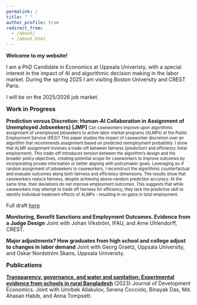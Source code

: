 ```yaml
---
permalink: /
title: " "
author_profile: true
redirect_from: 
  - /about/
  - /about.html
---
```


**Welcome to my website!** 

I am a PhD Candidate in Economics at Uppsala Univeristy, with a special interest in the impact of AI and algorithmic decision making in the labor market. During the spring 2025 I am visiting Boston University and CREST Paris.

I will be on the 2025/2026 job market.


<span style="font-size: 1.15em">**Work in Progress**</span>

**Prediction versus Discretion: 
Human-AI Collaboration in Assignment of Unemployed Jobseekers} [JMP]**
<span style="font-size: 0.8em"> Can caseworkers improve upon algorithmic assignment of unemployed jobseekers to active labor market programs (ALMPs) at the Public Employment Service (PES)? This paper studies the impact of caseworker discretion over an algorithm that recommends assignment based on predicted reemployment probability. I show that ALMP assignment involves a trade-off between fairness (prediction) and efficiency (total employment). This trade-off introduces tension between the algorithm’s design and the broader policy objectives, creating potential scope for caseworkers to improve outcomes by incorporating private information or better aligning with policymaker goals. Leveraging as-if random assignment of jobseekers to caseworkers, I reconstruct the algorithmic counterfactual and evaluate outcomes along both fairness and efficiency dimensions. The results show that caseworkers reduce fairness, despite achieving above-random prediction accuracy. At the same time, their deviations do not improve employment outcomes. This suggests that while caseworkers may attempt to trade off fairness for efficiency, they lack the predictive skill to identify individual treatment effects of ALMPs - resulting in no gains in total employment.

Full draft [here](https://www.dropbox.com/scl/fi/mkwh4ob4lz20xqhn120sk/Caseworker-vs-algorithmic-prediction-of-jobseeker-success-MAIN.pdf?rlkey=jbbt8ggc3csn8fd0slusmt0ul&st=0ib7h9wz&dl=0)</span>

**Monitoring, Benefit Sanctions and Employment Outcomes. Evidence from a Judge Design** 
Joint with Johan Vikström, IFAU, and Arne Uhlendorff, CREST.  

**Major adjustments? How graduates from high school and college adjust to changes in labor demand** 
Joint with Georg Graetz, Uppsala University, and Oskar Nordström Skans, Uppsala University.  

<span style="font-size: 1.15em">**Publications**</span>

[**Transparency, governance, and water and sanitation: Experimental evidence from schools in rural Bangladesh**](https://www.sciencedirect.com/science/article/pii/S0304387823000378) (2023) Journal of Development Economics. 
Joint with Umrbek Allakulov, Serena Cocciolo, Binayak Das, Md. Ahasan Habib, and Anna Tompsett.


